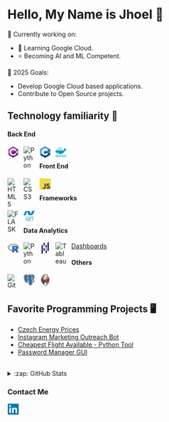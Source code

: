 # Hello, My Name is Jhoel 👋 

🔭 Currently working on:
- :seedling: Learning Google Cloud.
- :star: Becoming AI and ML Competent.
  
:dart: 2025 Goals:
- Develop Google Cloud based applications.
- Contribute to Open Source projects.

## Technology familiarity :wrench:

#### Back End 

<img align="left" alt="CSharp" width="26px" src="https://github.com/devicons/devicon/blob/v2.14.0/icons/csharp/csharp-original.svg" style="padding-right:10px;" />

<img align="left" alt="Python" width="26px" src="https://cdn.jsdelivr.net/gh/devicons/devicon/icons/python/python-original.svg" style="padding-right:10px;" />

<img align="left" alt="C++" width="26px" src="https://github.com/devicons/devicon/blob/v2.14.0/icons/cplusplus/cplusplus-original.svg" style="padding-right:10px;" />

<img align="left" alt="Docker" width="26px" src="https://github.com/devicons/devicon/blob/master/icons/docker/docker-plain-wordmark.svg" style="padding-right:10px;" />

<br/>

#### Front End 

<img align="left" alt="HTML5 " width="26px" src="https://cdn.jsdelivr.net/gh/devicons/devicon/icons/html5/html5-original.svg" style="padding-right:10px;" />

<img align="left" alt="CSS3" width="26px" src="https://cdn.jsdelivr.net/gh/devicons/devicon/icons/css3/css3-original.svg" style="padding-right:10px;" />

<img align="left" alt="Javascript" width="26px" src="https://github.com/devicons/devicon/blob/v2.14.0/icons/javascript/javascript-original.svg" style="padding-right:10px;" />

<br/>

#### Frameworks

<img align="left" alt="FLASK " width="26px" src="https://e7.pngegg.com/pngimages/654/56/png-clipart-flask-web-framework-python-software-framework-jinja-flask-miscellaneous-monochrome-thumbnail.png" style="padding-right:10px;" />

<img align="left" alt="dot-net " width="26px" src="https://github.com/devicons/devicon/blob/master/icons/dot-net/dot-net-plain-wordmark.svg" style="padding-right:10px;" />

<br/>


#### Data Analytics 

<img align="left" alt="R" width="26px" src="https://github.com/devicons/devicon/blob/v2.14.0/icons/r/r-original.svg" style="padding-right:10px;" />

<img align="left" alt="Python" width="26px" src="https://cdn.jsdelivr.net/gh/devicons/devicon/icons/python/python-original.svg" style="padding-right:10px;" />

<img align="left" alt="Pandas" width="26px" src="https://github.com/devicons/devicon/blob/master/icons/pandas/pandas-original.svg" style="padding-right:10px;" />

[Dashboards <img align="left" alt="Tableau" width="26px" src="https://www.gocrisp.com/wp-content/uploads/2021/07/Tableau-Emblem.png" style="padding-right:10px;" />](https://public.tableau.com/app/profile/jhol4417)


#### Others

<img align="left" alt="Git" width="26px" src="https://cdn.jsdelivr.net/gh/devicons/devicon/icons/git/git-original.svg" style="padding-right:10px;" />

<img align="left" alt="Postgres" width="26px" src="https://github.com/devicons/devicon/blob/master/icons/postgresql/postgresql-original.svg" style="padding-right:10px;" />

<img align="left" alt="Jenkins" width="26px" src="https://github.com/devicons/devicon/blob/master/icons/jenkins/jenkins-original.svg" style="padding-right:10px;" />



<br/>
<br/>


## Favorite Programming Projects 🖥

<!-- BLOG-POST-LIST:START -->
- [Czech Energy Prices](https://github.com/jhoeljp/Databases/tree/main/OTE)
- [Instagram Marketing Outreach Bot](https://github.com/jhoeljp/Python/tree/main/Instagram_Follower_Bot)
- [Cheapest Flight Available - Python Tool](https://github.com/jhoeljp/Python/tree/main/Flight_Club)
- [Password Manager GUI](https://github.com/jhoeljp/Python/tree/main/Password_Manager)
<!-- BLOG-POST-LIST:END -->

<br/>

<details>
  <summary>:zap: GitHub Stats</summary>

  <img align="left" alt="codeSTACKr's GitHub Stats" src="https://github-readme-stats.vercel.app/api?username=jhoeljp&show_icons=true&hide_border=false&title_color=ff652f&icon_color=FFE400&bg_color=09131B&text_color=ffffff&border_color=0c1a25" />

</details>


### Contact Me 

[<img align="left" alt="LinkedIn" width="26px" src="https://github.com/devicons/devicon/blob/v2.14.0/icons/linkedin/linkedin-original.svg" style="padding-right:10px;" />][linkedin]


[linkedin]: https://www.linkedin.com/in/jhoeljp/
[tableau]: https://public.tableau.com/app/profile/jhol4417
